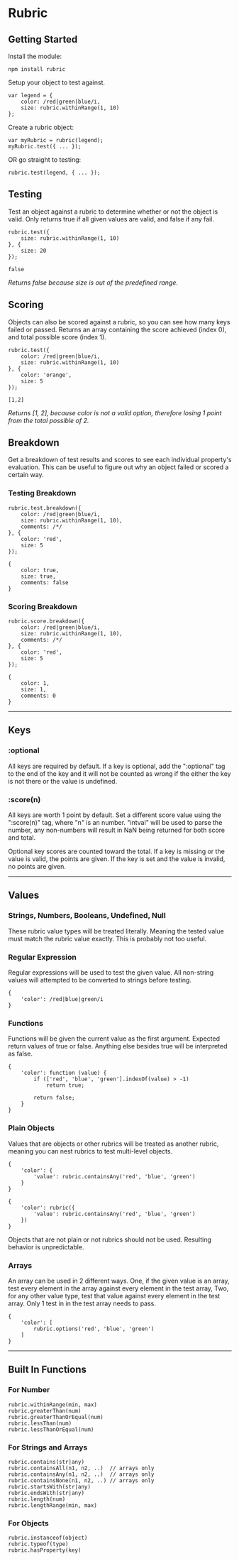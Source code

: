# Rubric

## Getting Started

Install the module:
```
npm install rubric
```

Setup your object to test against.

```
var legend = {
    color: /red|green|blue/i,
    size: rubric.withinRange(1, 10)
};
```

Create a rubric object:

```
var myRubric = rubric(legend);
myRubric.test({ ... });
```

OR go straight to testing:

```
rubric.test(legend, { ... });
```

## Testing

Test an object against a rubric to determine whether or not the object is valid. Only returns true if all given values are valid, and false if any fail.

```
rubric.test({
    size: rubric.withinRange(1, 10)
}, {
    size: 20
});
```
```
false
```
*Returns false because size is out of the predefined range.*

## Scoring

Objects can also be scored against a rubric, so you can see how many keys failed or passed. Returns an array containing the score achieved (index 0), and total possible score (index 1).

```
rubric.test({
    color: /red|green|blue/i,
    size: rubric.withinRange(1, 10)
}, {
    color: 'orange',
    size: 5
});
```
```
[1,2]
```

*Returns [1, 2], because color is not a valid option, therefore losing 1 point from the total possible of 2.*

## Breakdown

Get a breakdown of test results and scores to see each individual property's evaluation. This can be useful to figure out why an object failed or scored a certain way.

### Testing Breakdown
```
rubric.test.breakdown({
    color: /red|green|blue/i,
    size: rubric.withinRange(1, 10),
    comments: /*/
}, {
    color: 'red',
    size: 5
});
```
```
{
    color: true,
    size: true,
    comments: false
}
```

### Scoring Breakdown
```
rubric.score.breakdown({
    color: /red|green|blue/i,
    size: rubric.withinRange(1, 10),
    comments: /*/
}, {
    color: 'red',
    size: 5
});
```
```
{
    color: 1,
    size: 1,
    comments: 0
}
```


---


## Keys

### :optional

All keys are required by default. If a key is optional, add the ":optional" tag to the end of the key and it will not be counted as wrong if the either the key is not there or the value is undefined.

### :score(n)

All keys are worth 1 point by default. Set a different score value using the ":score(n)" tag, where "n" is an number. "intval" will be used to parse the number, any non-numbers will result in NaN being returned for both score and total.

Optional key scores are counted toward the total. If a key is missing or the value is valid, the points are given. If the key is set and the value is invalid, no points are given.


---


## Values

### Strings, Numbers, Booleans, Undefined, Null

These rubric value types will be treated literally. Meaning the tested value must match the rubric value exactly. This is probably not too useful.

### Regular Expression

Regular expressions will be used to test the given value. All non-string values will attempted to be converted to strings before testing.

```
{
    'color': /red|blue|green/i
}
```

### Functions

Functions will be given the current value as the first argument. Expected return values of true or false. Anything else besides true will be interpreted as false.

```
{
    'color': function (value) {
        if (['red', 'blue', 'green'].indexOf(value) > -1)
            return true;

        return false;
    }
}
```

### Plain Objects

Values that are objects or other rubrics will be treated as another rubric, meaning you can nest rubrics to test multi-level objects.

```
{
    'color': {
        'value': rubric.containsAny('red', 'blue', 'green')
    }
}

{
    'color': rubric({
        'value': rubric.containsAny('red', 'blue', 'green')
    })
}
```

Objects that are not plain or not rubrics should not be used. Resulting behavior is unpredictable.

### Arrays

An array can be used in 2 different ways. One, if the given value is an array, test every element in the array against every element in the test array, Two, for any other value type, test that value against every element in the test array. Only 1 test in in the test array needs to pass.

```
{
    'color': [
        rubric.options('red', 'blue', 'green')
    ]
}
```

---

## Built In Functions

### For Number
```
rubric.withinRange(min, max)
rubric.greaterThan(num)
rubric.greaterThanOrEqual(num)
rubric.lessThan(num)
rubric.lessThanOrEqual(num)
```

### For Strings and Arrays
```
rubric.contains(str|any)
rubric.containsAll(n1, n2, ..)  // arrays only
rubric.containsAny(n1, n2, ..)  // arrays only
rubric.containsNone(n1, n2, ..) // arrays only
rubric.startsWith(str|any)
rubric.endsWith(str|any)
rubric.length(num)
rubric.lengthRange(min, max)
```

### For Objects
```
rubric.instanceof(object)
rubric.typeof(type)
rubric.hasProperty(key)
```
